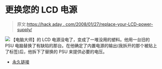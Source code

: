 # 更换您的 LCD 电源

> 原文:[https://hack aday . com/2008/01/27/replace-your-LCD-power-supply/](https://hackaday.com/2008/01/27/replace-your-lcd-power-supply/)

![](../Images/a65091d32f12ddf07682eae2f4d051a0.png)
【电脑大师】的 LCD 电源没电了，变成了一堆没用的塑料。他用一台旧的 PSU 电脑替换了有缺陷的那台。在他确定了内置电源的输出(我拆开的那个被贴上了标签)后，他拆下了替换的 PSU 来提供必要的电压。

*   [永久链接](http://computerguru365.blogspot.com/2008/01/fix-that-lcd-flat-panel-monitor.html)